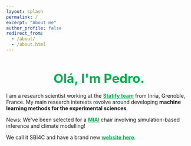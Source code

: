 ```yaml
---
layout: splash
permalink: /
excerpt: "About me"
author_profile: false
redirect_from: 
  - /about/
  - /about.html
---
```


<h1 style="color:#00b050; text-align: center; font-size:26pt; margin-bottom:0.5em" >Olá, I'm Pedro.</h1>

I am a research scientist working at the <a href="https://team.inria.fr/statify/" style="color:#00b050; font-weight:bold;" target="_blank">Statify team</a> from Inria, Grenoble, France. My main research interests revolve around developing <span style="font-weight:bold">machine learning methods for the experimental sciences</span>.  

News: We've been selected for a <a href="https://miai-cluster.univ-grenoble-alpes.fr/en/" style="color:#00b050; font-weight:bold;" target="_blank">MIAI</a> chair involving simulation-based inference and climate modelling! 

We call it SBI4C and have a brand new <a href="https://sbi4c.inria.fr/" style="color:#00b050; font-weight:bold;" target="_blank">website here</a>.